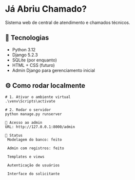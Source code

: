# Já Abriu Chamado?

Sistema web de central de atendimento e chamados técnicos.

## 🔧 Tecnologias

- Python 3.12
- Django 5.2.3
- SQLite (por enquanto)
- HTML + CSS (futuro)
- Admin Django para gerenciamento inicial

## ⚙️ Como rodar localmente

```terminal
# 1. Ativar o ambiente virtual
.\venv\Scripts\activate

# 2. Rodar o servidor
python manage.py runserver

👤 Acesso ao admin
URL: http://127.0.0.1:8000/admin

📌 Status
 Modelagem do banco: feito

 Admin com registros: feito

 Templates e views

 Autenticação de usuários

 Interface do solicitante
